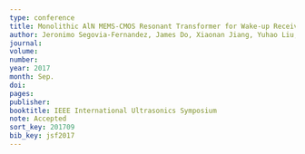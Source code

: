 ```yaml
---
type: conference
title: Monolithic AlN MEMS-CMOS Resonant Transformer for Wake-up Receivers
author: Jeronimo Segovia-Fernandez, James Do, Xiaonan Jiang, Yuhao Liu, Julius M. Tsai, Hooman Rashtian, Xiaoguang Liu, David A. Horsley
journal:
volume:
number:
year: 2017
month: Sep.
doi:
pages:
publisher:
booktitle: IEEE International Ultrasonics Symposium
note: Accepted
sort_key: 201709
bib_key: jsf2017
---
```

